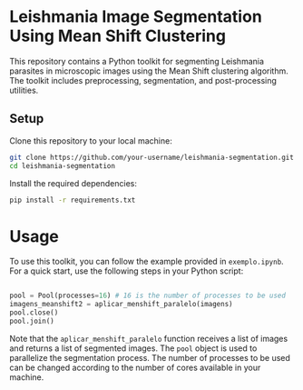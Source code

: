 # Leishmania Image Segmentation Using Mean Shift Clustering

This repository contains a Python toolkit for segmenting Leishmania parasites in microscopic images using the Mean Shift clustering algorithm. The toolkit includes preprocessing, segmentation, and post-processing utilities.

## Setup

Clone this repository to your local machine:

```bash
git clone https://github.com/your-username/leishmania-segmentation.git
cd leishmania-segmentation
```

Install the required dependencies:

```bash
pip install -r requirements.txt
```
# Usage
To use this toolkit, you can follow the example provided in `exemplo.ipynb`. For a quick start, use the following steps in your Python script:

```python   

pool = Pool(processes=16) # 16 is the number of processes to be used
imagens_meanshift2 = aplicar_menshift_paralelo(imagens)
pool.close()
pool.join()

```

Note that the `aplicar_menshift_paralelo` function receives a list of images and returns a list of segmented images. The `pool` object is used to parallelize the segmentation process. The number of processes to be used can be changed according to the number of cores available in your machine.